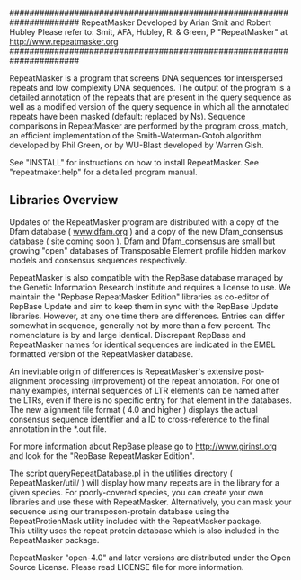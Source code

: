 ######################################################################
RepeatMasker
Developed by Arian Smit and Robert Hubley
Please refer to: Smit, AFA, Hubley, R. & Green, P "RepeatMasker" at
http://www.repeatmasker.org
######################################################################

RepeatMasker is a program that screens DNA sequences for interspersed
repeats and low complexity DNA sequences. The output of the program is
a detailed annotation of the repeats that are present in the query
sequence as well as a modified version of the query sequence in which
all the annotated repeats have been masked (default: replaced by
Ns). Sequence comparisons in RepeatMasker are performed by the program
cross_match, an efficient implementation of the Smith-Waterman-Gotoh
algorithm developed by Phil Green, or by WU-Blast developed by Warren
Gish.

See "INSTALL" for instructions on how to install RepeatMasker.
See "repeatmaker.help" for a detailed program manual.

Libraries Overview
------------------

Updates of the RepeatMasker program are distributed with a copy of the
Dfam database ( www.dfam.org ) and a copy of the new Dfam_consensus 
database ( site coming soon ).  Dfam and Dfam_consensus are small but
growing "open" databases of Transposable Element profile hidden markov
models and consensus sequences respectively.  

RepeatMasker is also compatible with the RepBase database managed by 
the Genetic Information Research Institute and requires a license to 
use.  We maintain the "Repbase RepeatMasker Edition" libraries as 
co-editor of RepBase Update and aim to keep them in sync with the 
RepBase Update libraries.  However, at any one time there are 
differences.  Entries can differ somewhat in sequence, generally not 
by more than a few percent.  The nomenclature is by and large identical.
Discrepant RepBase and RepeatMasker names for identical sequences 
are indicated in the EMBL formatted version of the RepeatMasker database.  

An inevitable origin of differences is RepeatMasker's extensive
post-alignment processing (improvement) of the repeat annotation. For
one of many examples, internal sequences of LTR elements can be named
after the LTRs, even if there is no specific entry for that element in
the databases. The new alignment file format ( 4.0 and higher ) displays
the actual consensus sequence identifier and a ID to cross-reference to
the final annotation in the *.out file.

For more information about RepBase please go to http://www.girinst.org 
and look for the "RepBase RepeatMasker Edition".

The script queryRepeatDatabase.pl in the utilities directory
( RepeatMasker/util/ ) will display how many repeats are in the library
for a given species. For poorly-covered species, you can create your
own libraries and use these with RepeatMasker. Alternatively, you can
mask your sequence using our transposon-protein database using the
RepeatProtienMask utility included with the RepeatMasker package.  
This utility uses the repeat protein database which is also included
in the RepeatMasker package.

RepeatMasker "open-4.0" and later versions are distributed under the
Open Source License.  Please read LICENSE file for more information.

